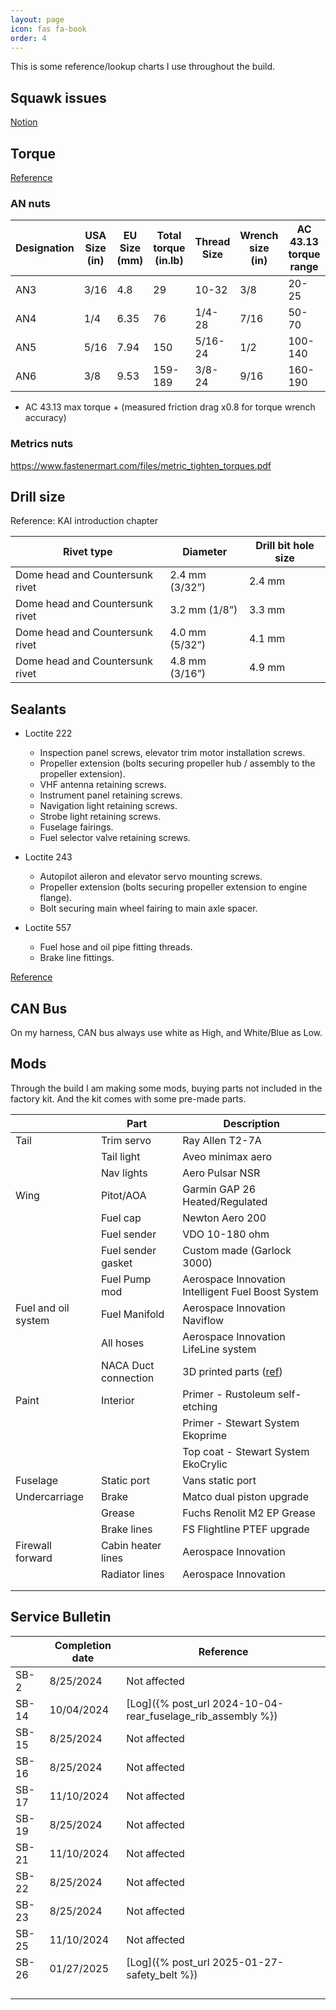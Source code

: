 ```yaml
---
layout: page
icon: fas fa-book
order: 4
---
```


This is some reference/lookup charts I use throughout the build.

## Squawk issues

[Notion](https://www.notion.so/1e5f148290fe80a2bf23c3f33bdcdd68?v=1e9f148290fe80a2bc0c000c80147c8b)

## Torque

[Reference](https://www.latten.net/sling2/torque-values/)

### AN nuts

| Designation | USA Size (in) | EU Size (mm) | Total torque (in.lb) | Thread Size | Wrench size (in) | AC 43.13 torque range | TAF maintenance manual | Measured friction drag torque |
| ----------- | ------------- | ------------ | -------------------- | ----------- | ---------------- | --------------------- | ---------------------- | ----------------------------- |
| AN3         | 3/16          | 4.8          | 29                   | 10-32       | 3/8              | 20-25                 | 18-24                  | 5                             |
| AN4         | 1/4           | 6.35         | 76                   | 1/4-28      | 7/16             | 50-70                 | 51-80                  | 7                             |
| AN5         | 5/16          | 7.94         | 150                  | 5/16-24     | 1/2              | 100-140               | 12                     | 12                            |
| AN6         | 3/8           | 9.53         | 159-189              | 3/8-24      | 9/16             | 160-190               | 159-189                |                               |

- AC 43.13 max torque + (measured friction drag x0.8 for torque wrench accuracy)

### Metrics nuts

https://www.fastenermart.com/files/metric_tighten_torques.pdf

## Drill size

Reference: KAI introduction chapter

| Rivet type                      | Diameter       | Drill bit hole size |
| ------------------------------- | -------------- | ------------------- |
| Dome head and Countersunk rivet | 2.4 mm (3/32”) | 2.4 mm              |
| Dome head and Countersunk rivet | 3.2 mm (1/8”)  | 3.3 mm              |
| Dome head and Countersunk rivet | 4.0 mm (5/32”) | 4.1 mm              |
| Dome head and Countersunk rivet | 4.8 mm (3/16”) | 4.9 mm              |

## Sealants

- Loctite 222

  - Inspection panel screws, elevator trim motor installation screws.
  - Propeller extension (bolts securing propeller hub / assembly to the propeller extension).
  - VHF antenna retaining screws.
  - Instrument panel retaining screws.
  - Navigation light retaining screws.
  - Strobe light retaining screws.
  - Fuselage fairings.
  - Fuel selector valve retaining screws.

- Loctite 243

  - Autopilot aileron and elevator servo mounting screws.
  - Propeller extension (bolts securing propeller extension to engine flange).
  - Bolt securing main wheel fairing to main axle spacer.

- Loctite 557
  - Fuel hose and oil pipe fitting threads.
  - Brake line fittings.

[Reference](https://slingaircraft.com/wp-admin/admin-ajax.php?juwpfisadmin=false&action=wpfd&task=file.download&wpfd_category_id=1068&wpfd_file_id=10722&token=&preview=1)

## CAN Bus

On my harness, CAN bus always use white as High, and White/Blue as Low.

## Mods

Through the build I am making some mods, buying parts not included in the factory kit. And the kit comes with some pre-made parts.

|                     | Part                 | Description                                                         |
| ------------------- | -------------------- | ------------------------------------------------------------------- |
| Tail                | Trim servo           | Ray Allen T2-7A                                                     |
|                     | Tail light           | Aveo minimax aero                                                   |
|                     | Nav lights           | Aero Pulsar NSR                                                     |
| Wing                | Pitot/AOA            | Garmin GAP 26 Heated/Regulated                                      |
|                     | Fuel cap             | Newton Aero 200                                                     |
|                     | Fuel sender          | VDO 10-180 ohm                                                      |
|                     | Fuel sender gasket   | Custom made (Garlock 3000)                                          |
|                     | Fuel Pump mod        | Aerospace Innovation Intelligent Fuel Boost System                  |
| Fuel and oil system | Fuel Manifold        | Aerospace Innovation Naviflow                                       |
|                     | All hoses            | Aerospace Innovation LifeLine system                                |
|                     | NACA Duct connection | 3D printed parts ([ref](https://www.thingiverse.com/thing:6903645)) |
| Paint               | Interior             | Primer - Rustoleum self-etching                                     |
|                     |                      | Primer - Stewart System Ekoprime                                    |
|                     |                      | Top coat - Stewart System EkoCrylic                                 |
| Fuselage            | Static port          | Vans static port                                                    |
| Undercarriage       | Brake                | Matco dual piston upgrade                                           |
|                     | Grease               | Fuchs Renolit M2 EP Grease                                          |
|                     | Brake lines          | FS Flightline PTEF upgrade                                          |
| Firewall forward    | Cabin heater lines   | Aerospace Innovation                                                |
|                     | Radiator lines       | Aerospace Innovation                                                |
|                     |                      |                                                                     |
|                     |                      |                                                                     |

## Service Bulletin

|       | Completion date | Reference                                                   |
| ----- | --------------- | ----------------------------------------------------------- |
| SB-2  | 8/25/2024       | Not affected                                                |
| SB-14 | 10/04/2024      | [Log]({% post_url 2024-10-04-rear_fuselage_rib_assembly %}) |
| SB-15 | 8/25/2024       | Not affected                                                |
| SB-16 | 8/25/2024       | Not affected                                                |
| SB-17 | 11/10/2024      | Not affected                                                |
| SB-19 | 8/25/2024       | Not affected                                                |
| SB-21 | 11/10/2024      | Not affected                                                |
| SB-22 | 8/25/2024       | Not affected                                                |
| SB-23 | 8/25/2024       | Not affected                                                |
| SB-25 | 11/10/2024      | Not affected                                                |
| SB-26 | 01/27/2025      | [Log]({% post_url 2025-01-27-safety_belt %})                |
|       |                 |                                                             |
|       |                 |                                                             |
|       |                 |                                                             |
|       |                 |                                                             |
